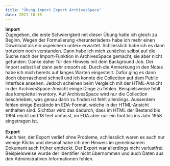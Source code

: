 ```yaml
---
title: "Übung Import Export ArchivesSpace"
date: 2021-10-15
---
```



**Import** <br>
Zugegeben, die erste Schwierigkeit mit dieser Übung hatte ich gleich zu Beginn. Wegen der Formulierung «herunterladen» habe ich mehr einen Download als ein «speichern unter» erwartet. Schliesslich habe ich es dann trotzdem noch verstanden. Dann habe ich mich zunächst selbst auf die Suche nach der Import-Funktion in ArchivesSpace gemacht, sie aber nicht gefunden. Danke daher für den Hinweis mit dem Background Job. Der Import selbst lief dann sehr smooth ab. Durch die Anmerkung in den Notes habe ich mich bereits auf langes Warten eingestellt. Dafür ging es dann doch überraschend schnell und ich konnte die Collection auf dem Public Interface ansehen. Jedoch scheinen beim Vergleich mit der HTML-Ansicht in der ArchivesSpace-Ansicht einige Dinge zu fehlen. Beispielsweise fehlt das komplette Inventory. Auf ArchivesSpace wird nur die Collection beschrieben, was genau darin zu finden ist fehlt allerdings. Ausserdem fehlen einige Bestände im EDA-Format, welche in der HTML-Ansicht enthalten sind. Sichtbar wird das dadurch, dass im HTML der Bestand bis 1994 reicht und 18 feet umfasst, im EDA aber nur ein foot bis ins Jahr 1958 eingetragen ist. 
<br><br>
**Export**<br>
Auch hier, der Export verlief ohne Probleme, schliesslich waren es auch nur wenige Klicks und diesmal habe ich den Hinweis im gemeinsamen Dokument auch früher entdeckt. Der Export war allerdings nicht verlustfrei. Beispielsweise wurde der Identifier nicht übernommen und auch Daten aus den Administrativen Informationen fehlen. 
